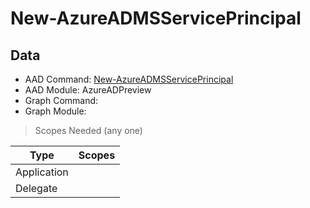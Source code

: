 # New-AzureADMSServicePrincipal

## Data

+ AAD Command: [New-AzureADMSServicePrincipal](https://docs.microsoft.com/en-us/powershell/module/AzureAD/New-AzureADMSServicePrincipal?view=azureadps-2.0-preview)
+ AAD Module: AzureADPreview
+ Graph Command: 
+ Graph Module: 

> Scopes Needed (any one)

|Type|Scopes|
|---|---|
|Application||
|Delegate||

